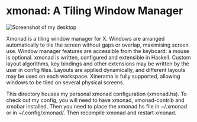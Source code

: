 # xmonad: A Tiling Window Manager

![Screenshot of my desktop](https://gitlab.com/dwt1/dotfiles/raw/master/.screenshots/dotfiles05.png) 

Xmonad is a tiling window manager for X. Windows are arranged
automatically to tile the screen without gaps or overlap, maximising
screen use. Window manager features are accessible from the keyboard:
a mouse is optional. xmonad is written, configured and extensible in
Haskell. Custom layout algorithms, key bindings and other extensions
may be written by the user in config files. Layouts are applied
dynamically, and different layouts may be used on each
workspace. Xinerama is fully supported, allowing windows to be tiled
on several physical screens.

This directory houses my personal xmonad configuration (xmonad.hs).  To check out my config, you will need to have xmonad, xmonad-contrib and xmobar installed.   Then you need to place the xmonad.hs file in ~/.xmonad or in ~/.config/xmonad/.  Then recompile xmonad and restart xmonad.
